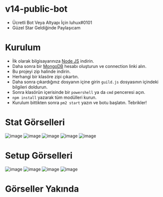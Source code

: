 # v14-public-bot

* Ücretli Bot Veya Altyapı İçin luhux#0101 <br>
* Güzel Star Geldiğinde Paylaşıcam

# Kurulum
* İlk olarak bilgisayarınıza [Node JS](https://nodejs.org/en/) indirin.
* Daha sonra bir [MongoDB](http://mongodb.com) hesabı oluşturun ve connection linki alın.
* Bu projeyi zip halinde indirin.
* Herhangi bir klasöre zipi çıkartın.
* Daha sonra çıkardığınız dosyanın içine girin `guild.js` dosyasının içindeki bilgileri doldurun.
* Sonra klasörün içerisinde bir `powershell` ya da `cmd` penceresi açın.
* ```npm install``` yazarak tüm modülleri kurun.
* Kurulum bittikten sonra ```pm2 start``` yazın ve botu başlatın. Tebrikler!

# Stat Görselleri
![image](https://user-images.githubusercontent.com/74924310/236041279-bebef641-6515-40b5-be88-017c9680387e.png)
![image](https://user-images.githubusercontent.com/74924310/236041306-0220fd50-3514-4661-b5d7-2a5fb75915da.png)
![image](https://user-images.githubusercontent.com/74924310/236139839-acd6a9ca-b101-4ccb-9828-e1719bb7015b.png)
![image](https://user-images.githubusercontent.com/74924310/236041343-dc232bb4-f953-4673-847e-340c66106ba0.png)
![image](https://user-images.githubusercontent.com/74924310/236041354-0274c8c5-7d38-4393-8f76-b27dafe89c7a.png)
# Setup Görselleri
![image](https://user-images.githubusercontent.com/74924310/236041553-576206aa-8925-409a-b807-857cf6375e61.png)
![image](https://user-images.githubusercontent.com/74924310/236041577-416b252c-d21e-445d-a4ab-d316d147339f.png)
![image](https://user-images.githubusercontent.com/74924310/236041591-523c79b9-bb5f-43c8-96ce-c01dc3afbb2a.png)
![image](https://user-images.githubusercontent.com/74924310/236463022-1e18d2d8-3dc9-4fd0-ba9c-05e9e4139716.png)

# Görseller Yakında
